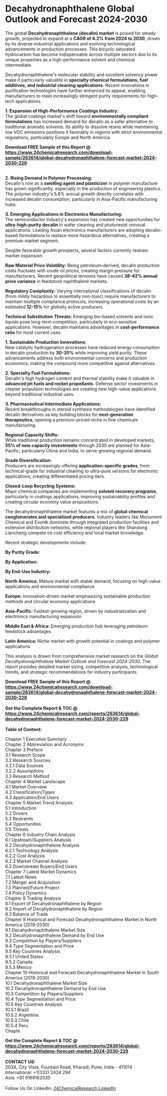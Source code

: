 <h1>Decahydronaphthalene Global Outlook and Forecast 2024-2030</h1><p>The global <strong>Decahydronaphthalene (decalin) market</strong> is poised for steady growth, projected to expand at a <strong>CAGR of 4.2% from 2024 to 2030</strong>, driven by its diverse industrial applications and evolving technological advancements in production processes. This bicyclic saturated hydrocarbon has become indispensable across multiple sectors due to its unique properties as a high-performance solvent and chemical intermediate.</p><p>Decahydronaphthalene's molecular stability and excellent solvency power make it particularly valuable in <strong>specialty chemical formulations, fuel additives, and industrial cleaning applications</strong>. Recent innovations in purification technologies have further enhanced its appeal, enabling manufacturers to meet increasingly stringent purity requirements for high-tech applications.</p><p><strong>1. Expansion of High-Performance Coatings Industry:</strong><br>
The global coatings market's shift toward <strong>environmentally compliant formulations</strong> has increased demand for decalin as a safer alternative to traditional aromatic solvents. Its ability to dissolve resins while maintaining low VOC emissions positions it favorably in regions with strict environmental regulations, particularly Europe and North America.</p><div><b>Download FREE Sample of this Report @ 
            <a href="https://www.24chemicalresearch.com/download-sample/263614/global-decahydronaphthalene-forecast-market-2024-2030-229">
            https://www.24chemicalresearch.com/download-sample/263614/global-decahydronaphthalene-forecast-market-2024-2030-229</a></b></div><br><p><strong>2. Rising Demand in Polymer Processing:</strong><br>
Decalin's role as a <strong>swelling agent and plasticizer</strong> in polymer manufacture has grown significantly, especially in the production of engineering plastics. The polymer industry's 5.8% annual growth directly correlates with increased decalin consumption, particularly in Asia-Pacific manufacturing hubs.</p><p><strong>3. Emerging Applications in Electronics Manufacturing:</strong><br>
The semiconductor industry's expansion has created new opportunities for <strong>ultra-high-purity decalin</strong> in wafer cleaning and photoresist removal applications. Leading Asian electronics manufacturers are adopting decalin-based formulations to replace more hazardous alternatives, creating a premium market segment.</p><p>Despite favorable growth prospects, several factors currently restrain market expansion:</p><p><strong>Raw Material Price Volatility:</strong> Being petroleum-derived, decalin production costs fluctuate with crude oil prices, creating margin pressure for manufacturers. Recent geopolitical tensions have caused <strong>38-42% annual price variance</strong> in feedstock naphthalene markets.</p><p><strong>Regulatory Complexity:</strong> Varying international classifications of decalin (from mildly hazardous to essentially non-toxic) require manufacturers to maintain multiple compliance protocols, increasing operational costs by an estimated <strong>12-15%</strong> for globally active producers.</p><p><strong>Technical Substitution Threats:</strong> Emerging bio-based solvents and ionic liquids pose long-term competition, particularly in eco-sensitive applications. However, decalin maintains advantages in <strong>cost-performance ratio</strong> for most current uses.</p><p><strong>1. Sustainable Production Innovations:</strong><br>
New catalytic hydrogenation processes have reduced energy consumption in decalin production by <strong>30-35%</strong> while improving yield purity. These advancements address both environmental concerns and production economics, making the compound more competitive against alternatives.</p><p><strong>2. Specialty Fuel Formulations:</strong><br>
Decalin's high hydrogen content and thermal stability make it valuable in <strong>advanced jet fuels and rocket propellants</strong>. Defense sector investments in cleaner propulsion technologies are creating new high-value applications beyond traditional industrial uses.</p><p><strong>3. Pharmaceutical Intermediate Applications:</strong><br>
Recent breakthroughs in steroid synthesis methodologies have identified decalin derivatives as key building blocks for <strong>next-generation therapeutics</strong>, opening a premium-priced niche in fine chemicals manufacturing.</p><p><strong>Regional Capacity Shifts:</strong><br>
	While traditional production remains concentrated in developed markets, <strong>55% of new capacity investments</strong> through 2030 are planned for Asia-Pacific, particularly China and India, to serve growing regional demand.</p><p><strong>Grade Diversification:</strong><br>
	Producers are increasingly offering <strong>application-specific grades</strong>, from technical-grade for industrial cleaning to ultra-pure versions for electronic applications, creating differentiated pricing tiers.</p><p><strong>Closed-Loop Recycling Systems:</strong><br>
	Major chemical companies are implementing <strong>solvent recovery programs</strong>, particularly in coatings applications, improving sustainability profiles and creating circular economy value propositions.</p><p>The decahydronaphthalene market features a mix of <strong>global chemical conglomerates and specialized producers</strong>. Industry leaders like Monument Chemical and Evonik dominate through integrated production facilities and extensive distribution networks, while regional players like Shandong Liancheng compete on cost efficiency and local market knowledge.</p><p>Recent strategic developments include:</p><p><strong>By Purity Grade:</strong></p><p><strong>By Application:</strong></p><p><strong>By End-Use Industry:</strong></p><p><strong>North America:</strong> Mature market with stable demand, focusing on high-value applications and environmental compliance</p><p><strong>Europe:</strong> Innovation-driven market emphasizing sustainable production methods and circular economy applications</p><p><strong>Asia-Pacific:</strong> Fastest-growing region, driven by industrialization and electronics manufacturing expansion</p><p><strong>Middle East &amp; Africa:</strong> Emerging production hub leveraging petroleum feedstock advantages</p><p><strong>Latin America:</strong> Niche market with growth potential in coatings and polymer applications</p><p>This analysis is drawn from comprehensive market research on the <em>Global Decahydronaphthalene Market Outlook and Forecast 2024-2030</em>. The report provides detailed market sizing, competitive analysis, technological trends, and strategic recommendations for industry participants.</p><div><b>Download FREE Sample of this Report @ 
            <a href="https://www.24chemicalresearch.com/download-sample/263614/global-decahydronaphthalene-forecast-market-2024-2030-229">
            https://www.24chemicalresearch.com/download-sample/263614/global-decahydronaphthalene-forecast-market-2024-2030-229</a></b></div><br><div><b>Get the Complete Report & TOC @ 
            <a href="https://www.24chemicalresearch.com/reports/263614/global-decahydronaphthalene-forecast-market-2024-2030-229">
            https://www.24chemicalresearch.com/reports/263614/global-decahydronaphthalene-forecast-market-2024-2030-229</a></b></div><br>
            <b>Table of Content:</b><p>Chapter 1 Executive Summary<br />
Chapter 2 Abbreviation and Acronyms<br />
Chapter 3 Preface<br />
3.1 Research Scope<br />
3.2 Research Sources<br />
3.2.1 Data Sources<br />
3.2.2 Assumptions<br />
3.3 Research Method<br />
Chapter 4 Market Landscape<br />
4.1 Market Overview<br />
4.2 Classification/Types<br />
4.3 Application/End Users<br />
Chapter 5 Market Trend Analysis<br />
5.1 Introduction<br />
5.2 Drivers<br />
5.3 Restraints<br />
5.4 Opportunities<br />
5.5 Threats<br />
Chapter 6 Industry Chain Analysis<br />
6.1 Upstream/Suppliers Analysis<br />
6.2 Decahydronaphthalene Analysis<br />
6.2.1 Technology Analysis<br />
6.2.2 Cost Analysis<br />
6.2.3 Market Channel Analysis<br />
6.3 Downstream Buyers/End Users<br />
Chapter 7 Latest Market Dynamics<br />
7.1 Latest News<br />
7.2 Merger and Acquisition<br />
7.3 Planned/Future Project<br />
7.4 Policy Dynamics<br />
Chapter 8 Trading Analysis<br />
8.1 Export of Decahydronaphthalene by Region<br />
8.2 Import of Decahydronaphthalene by Region<br />
8.3 Balance of Trade<br />
Chapter 9 Historical and Forecast Decahydronaphthalene Market in North America (2019-2030)<br />
9.1 Decahydronaphthalene Market Size<br />
9.2 Decahydronaphthalene Demand by End Use<br />
9.3 Competition by Players/Suppliers<br />
9.4 Type Segmentation and Price<br />
9.5 Key Countries Analysis<br />
9.5.1 United States<br />
9.5.2 Canada<br />
9.5.3 Mexico<br />
Chapter 10 Historical and Forecast Decahydronaphthalene Market in South America (2019-2030)<br />
10.1 Decahydronaphthalene Market Size<br />
10.2 Decahydronaphthalene Demand by End Use<br />
10.3 Competition by Players/Suppliers<br />
10.4 Type Segmentation and Price<br />
10.5 Key Countries Analysis<br />
10.5.1 Brazil<br />
10.5.2 Argentina<br />
10.5.3 Chile<br />
10.5.4 Peru<br />
Chapte</p><div><b>Get the Complete Report & TOC @ 
            <a href="https://www.24chemicalresearch.com/reports/263614/global-decahydronaphthalene-forecast-market-2024-2030-229">
            https://www.24chemicalresearch.com/reports/263614/global-decahydronaphthalene-forecast-market-2024-2030-229</a></b></div><br><b>CONTACT US:</b><br>
            203A, City Vista, Fountain Road, Kharadi, Pune, India - 411014<br>
            International: +1(332) 2424 294<br>
            Asia: +91 9169162030 <br><br>
            Follow Us On LinkedIn: <a href="https://www.linkedin.com/company/24chemicalresearch/">24ChemicalResearch LinkedIn</a>